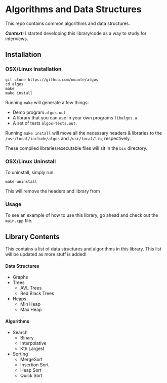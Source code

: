 # <div id="intro">Algorithms and Data Structures</div>

This repo contains common algorithms and data structures. 

***Context:*** I started developing this library/code as a way to study for interviews.

## <div id="installation">Installation</div>

### <div id="unixInstall">OSX/Linux Installation</div>

	git clone https://github.com/nmante/algos
	cd algos
	make
	make install
	
Running `make` will generate a few things:

- Demo program `algos.out` 
- A library that you can use in your own programs `libalgos.a` 
- A set of tests `algos-tests.out`.

Running `make install` will move all the necessary headers & libraries to the `/usr/local/include/algos` and `/usr/local/lib`, respectively.

These compiled libraries/executable files will sit in the `bin` directory.

### <div id="unixUninstall">OSX/Linux Uninstall</div>

To uninstall, simply run:

	make uninstall
	
This will remove the headers and library from

### Usage

To see an example of how to use this library, go ahead and check out the `main.cpp` file.

## <div id="api">Library Contents</div>

This contains a list of data structures and algorithms in this library. This list will be updated as more stuff is added!

#### <div id="ds">Data Structures</div>

- Graphs
- Trees
	- AVL Trees
	- Red Black Trees
- Heaps
	- Min Heap
	- Max Heap

#### Algorithms

- Search
	- Binary
	- Interpolative
	- Kth Largest
- Sorting
	- MergeSort
	- Insertion Sort
	- Heap Sort
	- Quick Sort